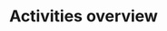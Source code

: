 ---
layout: collection
title: Activities overview
description: Learn how to set up activities and how the different configuration options help you meet your organization's needs.
redirect_to:
  - https://academy.injixo.com/scheduling_configuration/planconfig-005-en-why-is-configuration-important
---